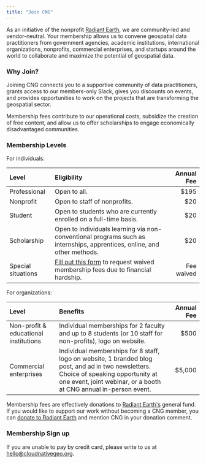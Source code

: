 ```yaml
---
title: "Join CNG"
---
```


As an initiative of the nonprofit [Radiant Earth](https://radiant.earth), we are community-led and vendor-neutral. Your membership allows us to convene geospatial data practitioners from government agencies, academic institutions, international organizations, nonprofits, commercial enterprises, and startups around the world to collaborate and maximize the potential of geospatial data.

### Why Join?
Joining CNG connects you to a supportive community of data practitioners, grants access to our members-only Slack, gives you discounts on events, and provides opportunities to work on the projects that are transforming the geospatial sector.

Membership fees contribute to our operational costs, subsidize the creation of free content, and allow us to offer scholarships to engage economically disadvantaged communities.

### Membership Levels

For individuals:

| Level    | Eligibility | Annual Fee |
| :-------- | :------- | -------: |
| Professional | Open to all. | $195 |
| Nonprofit | Open to staff of nonprofits. | $20 |
| Student | Open to students who are currently enrolled on a full-time basis. | $20 |
| Scholarship | Open to individuals learning via non-conventional programs such as internships, apprentices, online, and other methods. | $20 |
| Special situations | [Fill out this form](https://share.hsforms.com/14y-ZTG4XRvC_T6sBZQVPoQrzpx6) to request waived membership fees due to financial hardship. | Fee waived |

For organizations:

| Level    | Benefits | Annual Fee |
| :-------- | :------- | -------: |
| Non-profit & educational institutions | Individual memberships for 2 faculty and up to 8 students (or 10 staff for non-profits), logo on website. | $500 |
| Commercial enterprises | Individual memberships for 8 staff, logo on website, 1 branded blog post, and ad in two newsletters. Choice of speaking opportunity at one event, joint webinar, or a booth at CNG annual in-person event. | $5,000 |

Membership fees are effectively donations to [Radiant Earth's](https://radiant.earth/) general fund. If you would like to support our work without becoming a CNG member, you can [donate to Radiant Earth](https://radiant.earth/donate/) and mention CNG in your donation comment.

### Membership Sign up

<link rel="stylesheet" type="text/css" href="https://api.membercenter.net/forms/css/sq-payment-form.css"> <script src="https://js.stripe.com/v3/"></script> <script type="text/javascript" src="https://api.membercenter.net/payments/payment_form.js?id=10015"></script> <div class="sq-payment-form" id="sq-payment-form1"></div>

If you are unable to pay by credit card, please write to us at hello@cloudnativegeo.org.
